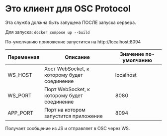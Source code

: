 # Это клиент для OSC Protocol

Эта служба должна быть запущена ПОСЛЕ запуска сервера.

Для запуска: `docker compose up --build`

По-умолчанию приложение запустится на http://localhost:8094

| Переменная | Описание                                    | Значение по-умолчанию |
|------------|---------------------------------------------|-----------------------|
| WS_HOST    | Хост WebSocket, к которому будет соединение | localhost             |
| WS_PORT    | Порт WebSocket, к которому будет соединение | 8080                  |
| APP_PORT   | Порт на котором запустится приложение       | 8094                  |

Получает сообщение из JS и отправляет в OSC через WS.


